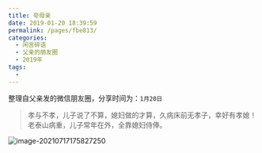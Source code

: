 ```yaml
---
title: 夸母亲
date: 2019-01-20 18:39:59
permalink: /pages/fbe813/
categories:
  - 闲言碎语
  - 父亲的朋友圈
  - 2019年
tags:
  - 
---
```

整理自父亲发的微信朋友圈，分享时间为：`1月20日`

> 孝与不孝，儿子说了不算，媳妇做的才算，久病床前无孝子，幸好有孝媳！
>老泰山病重，儿子常年在外，全靠媳妇侍俸。

![image-20210717175827250](http://t.eryajf.net/imgs/2021/09/ca6f6773f7319045.jpg)